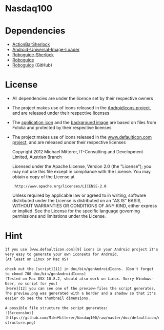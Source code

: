 Nasdaq100
=========

Dependencies
============
- [ActionBarSherlock][1]
- [Android-Universal-Image-Loader][2] 
- [Roboguice-Sherlock][3]
- [Roboguice][4]
- [Roboguice][5] (GitHub)

License
========
- All dependencies are under the licence set by their respective owners
- The project makes use of icons released in the [AndroidIcons project][6], and are released under their respective licenses
- The [application icon][7] and the [background image][8] are based on files from Fotolia and protected by their respective licenses
- The project makes use of icons released in the [www.defaulticon.com project][9], and are released under their respective licenses

    Copyright 2012 Michael Mitterer, IT-Consulting and Development Limited,
    Austrian Branch

    Licensed under the Apache License, Version 2.0 (the "License");
    you may not use this file except in compliance with the License.
    You may obtain a copy of the License at

       http://www.apache.org/licenses/LICENSE-2.0

    Unless required by applicable law or agreed to in writing, software
    distributed under the License is distributed on an "AS IS" BASIS,
    WITHOUT WARRANTIES OR CONDITIONS OF ANY KIND, either express or implied.
    See the License for the specific language governing permissions and
    limitations under the License.

Hint
=====
	If you use [www.defaulticon.com][9] icons in your Android project it's very easy to generate your own iconsets for Android.
	(At least on Linux or Mac OS)
	
	check out the [script][11] in doc/bin/genAndroidIcons. (Don't forget to chmod 700 doc/bin/genAndroidIcons)
	(Tested on Mac OSX 10.8.2, should also work on Linux. Sorry Windows-User, no script for you)
	[Here][12] you can see one of the preview-files the script generates.
	The preview.png was generated with a border and a shadow so that it's easier do see the thumbnail dimensions.
	
	A possible file structure the script generates:
	![Screenshot](https://github.com/MikeMitterer/Nasdaq100/raw/master/doc/defaulticon/my-structure.png)
	 
[1]: https://github.com/JakeWharton/ActionBarSherlock
[2]: https://github.com/nostra13/Android-Universal-Image-Loader
[3]: https://github.com/rtyley/roboguice-sherlock
[4]: http://code.google.com/p/roboguice/
[5]: https://github.com/emmby/roboguice
[6]: http://www.androidicons.com/
[7]: http://de.fotolia.com/id/38423697
[8]: http://de.fotolia.com/id/40304666
[9]: http://www.defaulticon.com/
[10]: http://developer.android.com/guide/practices/ui_guidelines/icon_design_menu.html
[11]: https://github.com/MikeMitterer/Nasdaq100/tree/master/doc/bin/genAndroidIcons
[12]: https://github.com/MikeMitterer/Nasdaq100/raw/master/doc/defaulticon/preview.png
